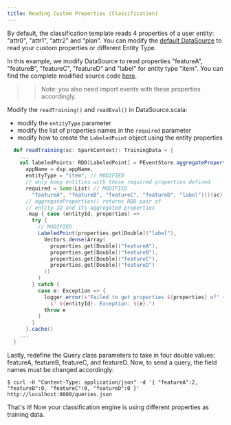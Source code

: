 ```yaml
---
title: Reading Custom Properties (Classification)
---
```


<!--
Licensed to the Apache Software Foundation (ASF) under one or more
contributor license agreements.  See the NOTICE file distributed with
this work for additional information regarding copyright ownership.
The ASF licenses this file to You under the Apache License, Version 2.0
(the "License"); you may not use this file except in compliance with
the License.  You may obtain a copy of the License at

    http://www.apache.org/licenses/LICENSE-2.0

Unless required by applicable law or agreed to in writing, software
distributed under the License is distributed on an "AS IS" BASIS,
WITHOUT WARRANTIES OR CONDITIONS OF ANY KIND, either express or implied.
See the License for the specific language governing permissions and
limitations under the License.
-->

By default, the classification template reads 4 properties of a user entity: "attr0", "attr1", "attr2" and "plan". You can modify the [default DataSource](dase.html#data) to read your custom properties or different Entity Type.

In this example, we modify DataSource to read properties "featureA", "featureB", "featureC", "featureD" and "label" for entity type "item". You can find the complete modified source code [here](https://github.com/apache/predictionio/tree/develop/examples/scala-parallel-classification/reading-custom-properties).

>> Note: you also need import events with these properties accordingly.

Modify the `readTraining()` and `readEval()` in DataSource.scala:

- modify the `entityType` parameter
- modify the list of properties names in the `required` parameter
- modify how to create the `LabeledPoint` object using the entity properties

```scala
  def readTraining(sc: SparkContext): TrainingData = {
    ...
    val labeledPoints: RDD[LabeledPoint] = PEventStore.aggregateProperties(
      appName = dsp.appName,
      entityType = "item", // MODIFIED
      // only keep entities with these required properties defined
      required = Some(List( // MODIFIED
        "featureA", "featureB", "featureC", "featureD", "label")))(sc)
      // aggregateProperties() returns RDD pair of
      // entity ID and its aggregated properties
      .map { case (entityId, properties) =>
        try {
          // MODIFIED
          LabeledPoint(properties.get[Double]("label"),
            Vectors.dense(Array(
              properties.get[Double]("featureA"),
              properties.get[Double]("featureB"),
              properties.get[Double]("featureC"),
              properties.get[Double]("featureD")
            ))
          )
        } catch {
          case e: Exception => {
            logger.error(s"Failed to get properties ${properties} of" +
              s" ${entityId}. Exception: ${e}.")
            throw e
          }
        }
      }.cache()
    ...
  }
```

Lastly, redefine the Query class parameters to take in four double values: featureA, featureB, featureC, and featureD. Now, to send a query, the field names must be changed accordingly:

```
$ curl -H "Content-Type: application/json" -d '{ "featureA":2, "featureB":0, "featureC":0, "featureD":0 }' http://localhost:8000/queries.json
```

That's it! Now your classification engine is using different properties as training data.
